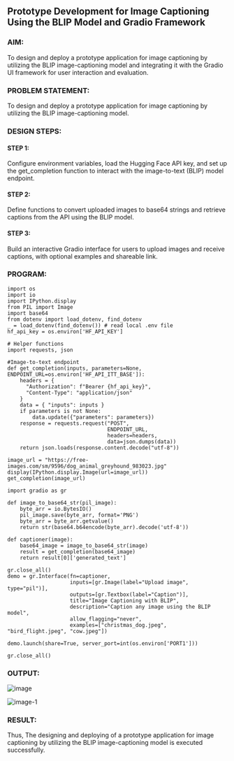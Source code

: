 ## Prototype Development for Image Captioning Using the BLIP Model and Gradio Framework

### AIM:
To design and deploy a prototype application for image captioning by utilizing the BLIP image-captioning model and integrating it with the Gradio UI framework for user interaction and evaluation.

### PROBLEM STATEMENT:
To design and deploy a prototype application for image captioning by utilizing the BLIP image-captioning model.

### DESIGN STEPS:

#### STEP 1:
Configure environment variables, load the Hugging Face API key, and set up the get_completion function to interact with the image-to-text (BLIP) model endpoint.

#### STEP 2:
Define functions to convert uploaded images to base64 strings and retrieve captions from the API using the BLIP model.

#### STEP 3:
Build an interactive Gradio interface for users to upload images and receive captions, with optional examples and shareable link.

### PROGRAM:
```
import os
import io
import IPython.display
from PIL import Image
import base64 
from dotenv import load_dotenv, find_dotenv
_ = load_dotenv(find_dotenv()) # read local .env file
hf_api_key = os.environ['HF_API_KEY']

# Helper functions
import requests, json

#Image-to-text endpoint
def get_completion(inputs, parameters=None, ENDPOINT_URL=os.environ['HF_API_ITT_BASE']):
    headers = {
      "Authorization": f"Bearer {hf_api_key}",
      "Content-Type": "application/json"
    }
    data = { "inputs": inputs }
    if parameters is not None:
        data.update({"parameters": parameters})
    response = requests.request("POST",
                                ENDPOINT_URL,
                                headers=headers,
                                data=json.dumps(data))
    return json.loads(response.content.decode("utf-8"))

image_url = "https://free-images.com/sm/9596/dog_animal_greyhound_983023.jpg"
display(IPython.display.Image(url=image_url))
get_completion(image_url)

import gradio as gr 

def image_to_base64_str(pil_image):
    byte_arr = io.BytesIO()
    pil_image.save(byte_arr, format='PNG')
    byte_arr = byte_arr.getvalue()
    return str(base64.b64encode(byte_arr).decode('utf-8'))

def captioner(image):
    base64_image = image_to_base64_str(image)
    result = get_completion(base64_image)
    return result[0]['generated_text']

gr.close_all()
demo = gr.Interface(fn=captioner,
                    inputs=[gr.Image(label="Upload image", type="pil")],
                    outputs=[gr.Textbox(label="Caption")],
                    title="Image Captioning with BLIP",
                    description="Caption any image using the BLIP model",
                    allow_flagging="never",
                    examples=["christmas_dog.jpeg", "bird_flight.jpeg", "cow.jpeg"])

demo.launch(share=True, server_port=int(os.environ['PORT1']))

gr.close_all()
```

### OUTPUT:
![image](https://github.com/user-attachments/assets/c52505f1-0406-4397-a8dd-57c0508a53c0)


![image-1](https://github.com/user-attachments/assets/e3787ca3-4ea7-4ce2-a0a0-7d5186056f67)


### RESULT:
Thus, The designing and deploying of a prototype application for image captioning by utilizing the BLIP image-captioning model is executed successfully.
